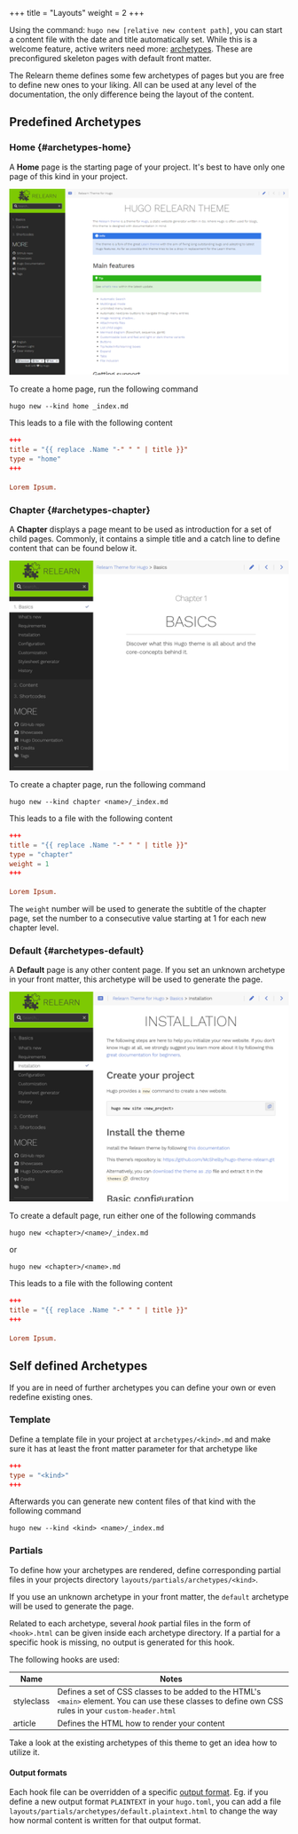 +++
title = "Layouts"
weight = 2
+++

Using the command: `hugo new [relative new content path]`, you can start a content file with the date and title automatically set. While this is a welcome feature, active writers need more: [archetypes](https://gohugo.io/content/layouts/). These are preconfigured skeleton pages with default front matter.

The Relearn theme defines some few archetypes of pages but you are free to define new ones to your liking. All can be used at any level of the documentation, the only difference being the layout of the content.

## Predefined Archetypes

### Home {#archetypes-home}

A **Home** page is the starting page of your project. It's best to have only one page of this kind in your project.

![Home page](pages-home.png?width=60pc)

To create a home page, run the following command

````shell
hugo new --kind home _index.md
````

This leads to a file with the following content

````toml {title="_index.md"}
+++
title = "{{ replace .Name "-" " " | title }}"
type = "home"
+++

Lorem Ipsum.
````

### Chapter {#archetypes-chapter}

A **Chapter** displays a page meant to be used as introduction for a set of child pages. Commonly, it contains a simple title and a catch line to define content that can be found below it.

![Chapter page](pages-chapter.png?width=60pc)

To create a chapter page, run the following command

````shell
hugo new --kind chapter <name>/_index.md
````

This leads to a file with the following content

````toml {title="_index.md"}
+++
title = "{{ replace .Name "-" " " | title }}"
type = "chapter"
weight = 1
+++

Lorem Ipsum.
````

The `weight` number will be used to generate the subtitle of the chapter page, set the number to a consecutive value starting at 1 for each new chapter level.

### Default {#archetypes-default}

A **Default** page is any other content page. If you set an unknown archetype in your front matter, this archetype will be used to generate the page.

![Default page](pages-default.png?width=60pc)

To create a default page, run either one of the following commands

````shell
hugo new <chapter>/<name>/_index.md
````

or

````shell
hugo new <chapter>/<name>.md
````

This leads to a file with the following content

````toml {title="*.md"}
+++
title = "{{ replace .Name "-" " " | title }}"
+++

Lorem Ipsum.
````

## Self defined Archetypes

If you are in need of further archetypes you can define your own or even redefine existing ones.

### Template

Define a template file in your project at `archetypes/<kind>.md` and make sure it has at least the front matter parameter for that archetype like

````toml {title="&lt;kind&gt;.md"}
+++
type = "<kind>"
+++
````

Afterwards you can generate new content files of that kind with the following command

````shell
hugo new --kind <kind> <name>/_index.md
````

### Partials

To define how your archetypes are rendered, define corresponding partial files in your projects directory `layouts/partials/archetypes/<kind>`.

If you use an unknown archetype in your front matter, the `default` archetype will be used to generate the page.

Related to each archetype, several _hook_ partial files in the form of `<hook>.html` can be given inside each archetype directory. If a partial for a specific hook is missing, no output is generated for this hook.

The following hooks are used:

| Name                 | Notes       |
|----------------------|-------------|
| styleclass           | Defines a set of CSS classes to be added to the HTML's `<main>` element. You can use these classes to define own CSS rules in your `custom-header.html` |
| article              | Defines the HTML how to render your content |

Take a look at the existing archetypes of this theme to get an idea how to utilize it.

#### Output formats

Each hook file can be overridden of a specific [output format](https://gohugo.io/templates/output-formats/). Eg. if you define a new output format `PLAINTEXT` in your `hugo.toml`, you can add a file `layouts/partials/archetypes/default.plaintext.html` to change the way how normal content is written for that output format.
